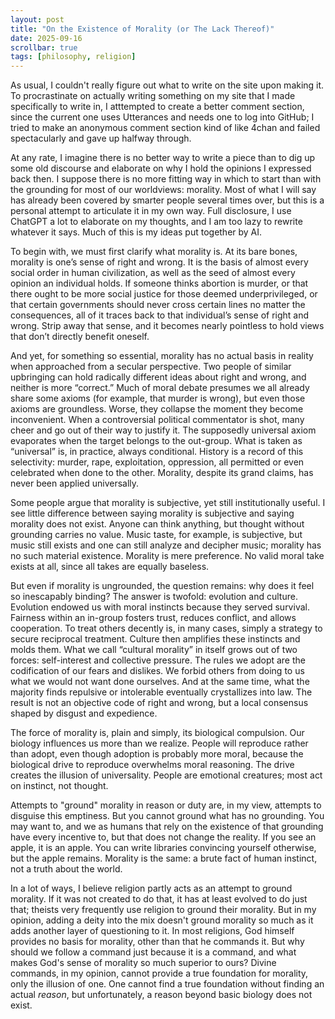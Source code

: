 ```yaml
---
layout: post
title: "On the Existence of Morality (or The Lack Thereof)"
date: 2025-09-16
scrollbar: true
tags: [philosophy, religion]
---
```


As usual, I couldn't really figure out what to write on the site upon making it. To procrastinate on actually writing something on my site that I made specifically to write in, I atttempted to create a better comment section, since the current one uses Utterances and needs one to log into GitHub; I tried to make an anonymous comment section kind of like 4chan and failed spectacularly and gave up halfway through.

At any rate, I imagine there is no better way to write a piece than to dig up some old discourse and elaborate on why I hold the opinions I expressed back then. I suppose there is no more fitting way in which to start than with the grounding for most of our worldviews: morality. Most of what I will say has already been covered by smarter people several times over, but this is a personal attempt to articulate it in my own way. Full disclosure, I use ChatGPT a lot to elaborate on my thoughts, and I am too lazy to rewrite whatever it says. Much of this is my ideas put together by AI.

To begin with, we must first clarify what morality is. At its bare bones, morality is one’s sense of right and wrong. It is the basis of almost every social order in human civilization, as well as the seed of almost every opinion an individual holds. If someone thinks abortion is murder, or that there ought to be more social justice for those deemed underprivileged, or that certain governments should never cross certain lines no matter the consequences, all of it traces back to that individual’s sense of right and wrong. Strip away that sense, and it becomes nearly pointless to hold views that don’t directly benefit oneself.

And yet, for something so essential, morality has no actual basis in reality when approached from a secular perspective. Two people of similar upbringing can hold radically different ideas about right and wrong, and neither is more “correct.” Much of moral debate presumes we all already share some axioms (for example, that murder is wrong), but even those axioms are groundless. Worse, they collapse the moment they become inconvenient. When a controversial political commentator is shot, many cheer and go out of their way to justify it. The supposedly universal axiom evaporates when the target belongs to the out-group. What is taken as “universal” is, in practice, always conditional. History is a record of this selectivity: murder, rape, exploitation, oppression, all permitted or even celebrated when done to the other. Morality, despite its grand claims, has never been applied universally.

Some people argue that morality is subjective, yet still institutionally useful. I see little difference between saying morality is subjective and saying morality does not exist. Anyone can think anything, but thought without grounding carries no value. Music taste, for example, is subjective, but music still exists and one can still analyze and decipher music; morality has no such material existence. Morality is mere preference. No valid moral take exists at all, since all takes are equally baseless.

But even if morality is ungrounded, the question remains: why does it feel so inescapably binding? The answer is twofold: evolution and culture. Evolution endowed us with moral instincts because they served survival. Fairness within an in-group fosters trust, reduces conflict, and allows cooperation. To treat others decently is, in many cases, simply a strategy to secure reciprocal treatment. Culture then amplifies these instincts and molds them. What we call “cultural morality” in itself grows out of two forces: self-interest and collective pressure. The rules we adopt are the codification of our fears and dislikes. We forbid others from doing to us what we would not want done ourselves. And at the same time, what the majority finds repulsive or intolerable eventually crystallizes into law. The result is not an objective code of right and wrong, but a local consensus shaped by disgust and expedience.

The force of morality is, plain and simply, its biological compulsion. Our biology influences us more than we realize. People will reproduce rather than adopt, even though adoption is probably more moral, because the biological drive to reproduce overwhelms moral reasoning. The drive creates the illusion of universality. People are emotional creatures; most act on instinct, not thought.

Attempts to "ground" morality in reason or duty are, in my view, attempts to disguise this emptiness. But you cannot ground what has no grounding. You may want to, and we as humans that rely on the existence of that grounding have every incentive to, but that does not change the reality. If you see an apple, it is an apple. You can write libraries convincing yourself otherwise, but the apple remains. Morality is the same: a brute fact of human instinct, not a truth about the world. 

In a lot of ways, I believe religion partly acts as an attempt to ground morality. If it was not created to do that, it has at least evolved to do just that; theists very frequently use religion to ground their morality. But in my opinion, adding a deity into the mix doesn't ground morality so much as it adds another layer of questioning to it. In most religions, God himself provides no basis for morality, other than that he commands it. But why should we follow a command just because it is a command, and what makes God's sense of morality so much superior to ours? Divine commands, in my opinion, cannot provide a true foundation for morality, only the illusion of one. One cannot find a true foundation without finding an actual *reason*, but unfortunately, a reason beyond basic biology does not exist.
